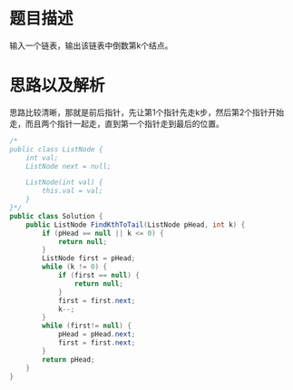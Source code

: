 # 题目描述
输入一个链表，输出该链表中倒数第k个结点。

# 思路以及解析
思路比较清晰，那就是前后指针，先让第1个指针先走k步，然后第2个指针开始走，而且两个指针一起走，直到第一个指针走到最后的位置。

```java
/*
public class ListNode {
    int val;
    ListNode next = null;

    ListNode(int val) {
        this.val = val;
    }
}*/
public class Solution {
    public ListNode FindKthToTail(ListNode pHead, int k) {
        if (pHead == null || k <= 0) {
            return null;
        }
        ListNode first = pHead;
        while (k != 0) {
            if (first == null) {
                return null;
            }
            first = first.next;
            k--;
        }
        while (first!= null) {
            pHead = pHead.next;
            first = first.next;
        }
        return pHead;
    }
}
```



